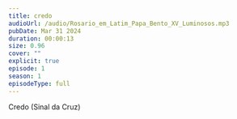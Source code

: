 ```yaml
---
title: credo
audioUrl: /audio/Rosario_em_Latim_Papa_Bento_XV_Luminosos.mp3
pubDate: Mar 31 2024
duration: 00:00:13
size: 0.96
cover: ""
explicit: true
episode: 1
season: 1
episodeType: full
---
```

Credo (Sinal da Cruz)